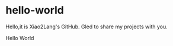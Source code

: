 # hello-world
Hello,it is Xiao2Lang's GitHub. Gled to share my projects with you.
<p> Hello World </p>
